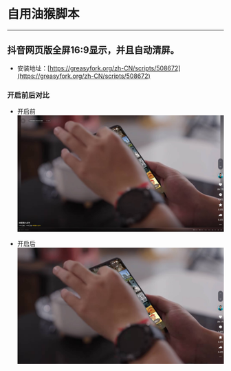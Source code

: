 # 自用油猴脚本
---
## 抖音网页版全屏16:9显示，并且自动清屏。
- 安装地址：[https://greasyfork.org/zh-CN/scripts/508672](https://greasyfork.org/zh-CN/scripts/508672)

### 开启前后对比
- 开启前
 ![image](https://raw.githubusercontent.com/akFace/userScript/master/images/Snipaste_2024-09-16_22-01-12.jpg)

- 开启后
 ![image](https://raw.githubusercontent.com/akFace/userScript/master/images/Snipaste_2024-09-16_22-00-42.jpg)
